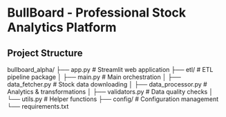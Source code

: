 # BullBoard - Professional Stock Analytics Platform

## Project Structure

bullboard_alpha/
├── app.py              # Streamlit web application
├── etl/                # ETL pipeline package
│   ├── main.py         # Main orchestration
│   ├── data_fetcher.py # Stock data downloading
│   ├── data_processor.py # Analytics & transformations
│   ├── validators.py   # Data quality checks
│   └── utils.py        # Helper functions
├── config/             # Configuration management
└── requirements.txt
